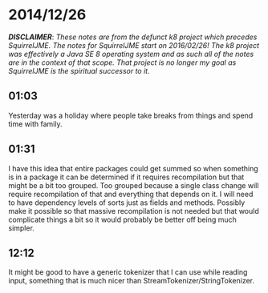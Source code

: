 # 2014/12/26

***DISCLAIMER***: _These notes are from the defunct k8 project which_
_precedes SquirrelJME. The notes for SquirrelJME start on 2016/02/26!_
_The k8 project was effectively a Java SE 8 operating system and as such_
_all of the notes are in the context of that scope. That project is no_
_longer my goal as SquirrelJME is the spiritual successor to it._

## 01:03

Yesterday was a holiday where people take breaks from things and spend time
with family.

## 01:31

I have this idea that entire packages could get summed so when something is in
a package it can be determined if it requires recompilation but that might be
a bit too grouped. Too grouped because a single class change will require
recompilation of that and everything that depends on it. I will need to have
dependency levels of sorts just as fields and methods. Possibly make it
possible so that massive recompilation is not needed but that would complicate
things a bit so it would probably be better off being much simpler.

## 12:12

It might be good to have a generic tokenizer that I can use while reading
input, something that is much nicer than StreamTokenizer/StringTokenizer.

